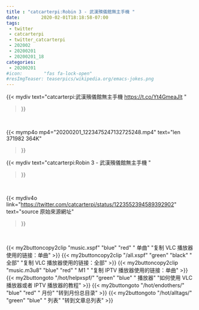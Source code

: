 ```yaml
---
title : "catcarterpi:Robin 3 - 武漢殯儀館無主手機 "
date:        2020-02-01T18:18:58-07:00
tags:
 - twitter
 - catcarterpi
 - twitter_catcarterpi
 - 202002
 - 20200201
 - 20200201_18
categories:
 - 20200201
#icon:        "fas fa-lock-open"
#resImgTeaser: teaserpics/wikipedia.org/emacs-jokes.png
---
```


{{< mydiv text="catcarterpi:武漢殯儀館無主手機 https://t.co/Yt4GmeaJlt "
>}}
<br>


{{< mymp4o mp4="20200201_1223475247132725248.mp4"
text="len 371982    364K"
>}}


{{< mydiv text="catcarterpi:Robin 3 - 武漢殯儀館無主手機 "
>}}
<br>

{{< mydiv4o link="https://twitter.com/catcarterpi/status/1223552394589392902"
text="source 原始來源網址"
>}}


<br>



{{< my2buttoncopy2clip "music.xspf"        "blue"   "red"    " 单曲"  "复制 VLC 播放器使用的链接：单曲" >}} {{< my2buttoncopy2clip "/all.xspf"         "green"  "black"  " 全部"  "复制 VLC 播放器使用的链接：全部" >}} {{< my2buttoncopy2clip "music.m3u8"        "blue"   "red"    " M1 "    "复制 IPTV 播放器使用的链接：单曲" >}} {{< my2buttongoto      "/hot/helpxspf/"    "green"  "blue"   " 播放器" "如何使用 VLC 播放器或者 IPTV 播放器的教程" >}} {{< my2buttongoto      "/hot/endothers/"   "blue"   "red"    " 月份"   "转到月份总目录" >}} {{< my2buttongoto      "/hot/alltags/"     "green"  "blue"   " 列表"   "转到文章总列表" >}} 
